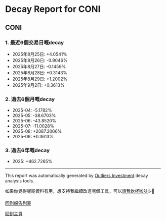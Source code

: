 # Decay Report for CONI

## CONI

### 1. 最近6個交易日嘅decay

- 2025年8月25日: +4.0541%
- 2025年8月26日: -0.9046%
- 2025年8月27日: -0.1459%
- 2025年8月28日: +0.3143%
- 2025年8月29日: +1.2002%
- 2025年9月2日: +0.3613%

### 2. 過去6個月嘅decay

- 2025-04: -5.1782%
- 2025-05: -38.6703%
- 2025-06: -43.8520%
- 2025-07: -11.0028%
- 2025-08: +2087.2006%
- 2025-09: +0.3613%

### 3. 過去6年嘅decay

- 2025: +462.7265%

------------------------------
This report was automatically generated by [Outliers Investment](https://outliersecon.github.io/Outliers-Investment/) decay analysis tools.

如果你覺得呢啲資料有用，想支持我繼續改進呢個工具，可以[請我飲杯咖啡](https://buymeacoffee.com/outliersecon)☕🙏

[回到報告列表](https://outliersecon.github.io/Outliers-Investment/reports/reports_public)

[回到主頁](https://outliersecon.github.io/Outliers-Investment/)